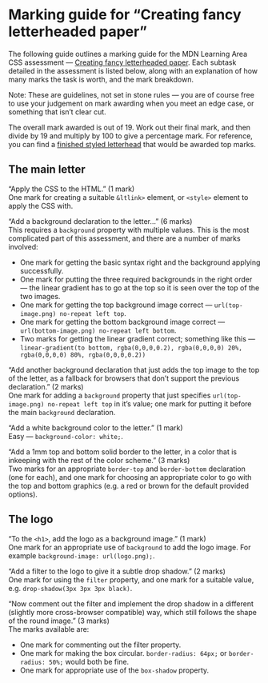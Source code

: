 Marking guide for “Creating fancy letterheaded paper”
=====================================================

The following guide outlines a marking guide for the MDN Learning Area CSS assessment — [Creating fancy letterheaded paper](https://developer.mozilla.org/en-US/Learn/CSS/Styling_boxes/Creating_fancy_letterheaded_paper). Each subtask detailed in the assessment is listed below, along with an explanation of how many marks the task is worth, and the mark breakdown.

Note: These are guidelines, not set in stone rules — you are of course free to use your judgement on mark awarding when you meet an edge case, or something that isn’t clear cut.

The overall mark awarded is out of 19. Work out their final mark, and then divide by 19 and multiply by 100 to give a percentage mark. For reference, you can find a [finished styled letterhead](index.html) that would be awarded top marks.

The main letter
---------------

 “Apply the CSS to the HTML.” (1 mark)   
One mark for creating a suitable `&ltlink>` element, or `<style>` element to apply the CSS with.

 “Add a background declaration to the letter…” (6 marks)   
This requires a `background` property with multiple values. This is the most complicated part of this assessment, and there are a number of marks involved:

-   One mark for getting the basic syntax right and the background applying successfully.
-   One mark for putting the three required backgrounds in the right order — the linear gradient has to go at the top so it is seen over the top of the two images.
-   One mark for getting the top background image correct — `url(top-image.png) no-repeat left top`.
-   One mark for getting the bottom background image correct — `url(bottom-image.png) no-repeat left bottom`.
-   Two marks for getting the linear gradient correct; something like this — `linear-gradient(to bottom, rgba(0,0,0,0.2), rgba(0,0,0,0) 20%, rgba(0,0,0,0) 80%, rgba(0,0,0,0.2))`

 “Add another background declaration that just adds the top image to the top of the letter, as a fallback for browsers that don’t support the previous declaration.” (2 marks)   
One mark for adding a `background` property that just specifies `url(top-image.png) no-repeat left top` in it’s value; one mark for putting it before the main `background` declaration.

 “Add a white background color to the letter.” (1 mark)   
Easy — `background-color: white;`.

 “Add a 1mm top and bottom solid border to the letter, in a color that is inkeeping with the rest of the color scheme.” (3 marks)   
Two marks for an appropriate `border-top` and `border-bottom` declaration (one for each), and one mark for choosing an appropriate color to go with the top and bottom graphics (e.g. a red or brown for the default provided options).

The logo
--------

 “To the `<h1>`, add the logo as a background image.” (1 mark)   
One mark for an appropriate use of `background` to add the logo image. For example `background-image: url(logo.png);`.

 “Add a filter to the logo to give it a subtle drop shadow.” (2 marks)   
One mark for using the `filter` property, and one mark for a suitable value, e.g. `drop-shadow(3px 3px 3px black)`.

 “Now comment out the filter and implement the drop shadow in a different (slightly more cross-browser compatible) way, which still follows the shape of the round image.” (3 marks)   
The marks available are:

-   One mark for commenting out the filter property.
-   One mark for making the box circular. `border-radius: 64px;` or `border-radius: 50%;` would both be fine.
-   One mark for appropriate use of the `box-shadow` property.
